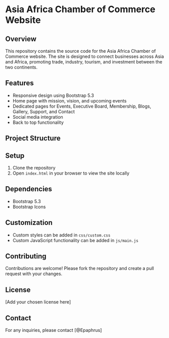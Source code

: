 # Asia Africa Chamber of Commerce Website

## Overview
This repository contains the source code for the Asia Africa Chamber of Commerce website. The site is designed to connect businesses across Asia and Africa, promoting trade, industry, tourism, and investment between the two continents.

## Features
- Responsive design using Bootstrap 5.3
- Home page with mission, vision, and upcoming events
- Dedicated pages for Events, Executive Board, Membership, Blogs, Gallery, Support, and Contact
- Social media integration
- Back to top functionality

## Project Structure


## Setup
1. Clone the repository
2. Open `index.html` in your browser to view the site locally

## Dependencies
- Bootstrap 5.3
- Bootstrap Icons

## Customization
- Custom styles can be added in `css/custom.css`
- Custom JavaScript functionality can be added in `js/main.js`

## Contributing
Contributions are welcome! Please fork the repository and create a pull request with your changes.

## License
[Add your chosen license here]

## Contact
For any inquiries, please contact [@Epaphrus]
